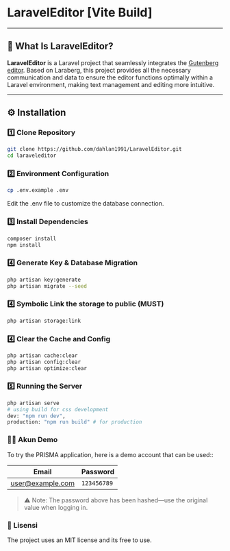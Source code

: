 # LaravelEditor [Vite Build]
---

## 🧐 What Is LaravelEditor?
**LaravelEditor** is a Laravel project that seamlessly integrates the [Gutenberg editor](https://github.com/VanOns/laraberg). Based on Laraberg, this project provides all the necessary communication and data to ensure the editor functions optimally within a Laravel environment, making text management and editing more intuitive.

---


## ⚙️ Installation

### 1️⃣ Clone Repository
```sh
git clone https://github.com/dahlan1991/LaravelEditor.git
cd laraveleditor
```

### 2️⃣ Environment Configuration
```sh
cp .env.example .env
```
Edit the .env file to customize the database connection.

### 3️⃣ Install Dependencies
```sh
composer install
npm install
```

### 4️⃣ Generate Key & Database Migration
```sh
php artisan key:generate
php artisan migrate --seed
```
### 4️⃣ Symbolic Link the storage to public (MUST)
```sh
php artisan storage:link
```


### 4️⃣ Clear the Cache and Config
```sh
php artisan cache:clear
php artisan config:clear
php artisan optimize:clear
```

### 5️⃣ Running the Server
```sh
php artisan serve
# using build for css development
dev: "npm run dev",
production: "npm run build" # for production
```

### 🧑‍💻 Akun Demo
To try the PRISMA application, here is a demo account that can be used::

| Email            | Password    |
|------------------|-------------|
| user@example.com | `123456789` |

> ⚠ Note: The password above has been hashed—use the original value when logging in.



### 📜 Lisensi
The project uses an MIT license and its free to use.
